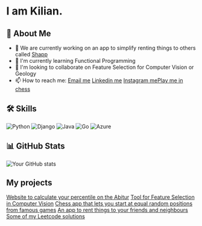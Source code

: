 # I am Kilian.

## 🚀 About Me
- 🔭 We are currently working on an app to simplify renting things to others called [Shapp](https://apps.apple.com/de/app/shapp-shapps-dir-einfach/id6472041604)
- 🌱 I'm currently learning Functional Programming
- 👯 I'm looking to collaborate on Feature Selection for Computer Vision or Geology
- 📫 How to reach me: [Email me](mailto:schulz.kilian@outlook.de) [Linkedin me](https://www.linkedin.com/in/kilian-schulz-585948158/) [Instagram me](https://www.instagram.com/gsusgristus/)[Play me in chess](https://lichess.org/@/UltimateG)

## 🛠️ Skills
![Python](https://img.shields.io/badge/Python-3776AB?style=flat&logo=python&logoColor=white)
![Django](https://img.shields.io/badge/Django-092E20?style=flat&logo=django&logoColor=white)
![Java](https://img.shields.io/badge/Java-ED8B00?style=flat&logo=java&logoColor=white)
![Go](https://img.shields.io/badge/Go-00ADD8?style=flat&logo=go&logoColor=white)
![Azure](https://img.shields.io/badge/Azure-0089D6?style=flat&logo=microsoft-azure&logoColor=white)

## 📊 GitHub Stats
![Your GitHub stats](https://github-readme-stats.vercel.app/api?username=SchulzKilian&show_icons=true&theme=radical)

## My projects
[Website to calculate your percentile on the Abitur](https://topwievielprozentistmeinabitur.de)
[Tool for Feature Selection in Computer Vision](https://github.com/SchulzKilian/Machine-Teaching)
[Chess app that lets you start at equal random positions from famous games](https://github.com/SchulzKilian/Chesster)
[An app to rent things to your friends and neighbours](https://apps.apple.com/de/app/shapp-shapps-dir-einfach/id6472041604)
[Some of my Leetcode solutions](https://github.com/SchulzKilian/LeetCode)

